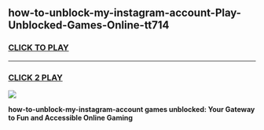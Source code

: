 
## how-to-unblock-my-instagram-account-Play-Unblocked-Games-Online-tt714
<h3>
<a href="https://premium76.site?title=how-to-unblock-my-instagram-account&ref=25A">CLICK TO PLAY</a></h3>
<hr>

<h3>
<a href="https://premium76.site?title=how-to-unblock-my-instagram-account&ref=25A">CLICK 2 PLAY</a>
  
</h3>

<a href="https://premium76.site?title=how-to-unblock-my-instagram-account&ref=25A"><img src="https://clearcache.store/games.png"></a>


**how-to-unblock-my-instagram-account games unblocked: Your Gateway to Fun and Accessible Online Gaming**
